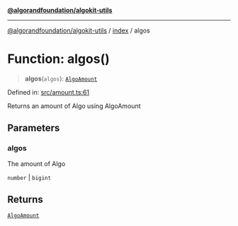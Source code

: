 [**@algorandfoundation/algokit-utils**](../../README.md)

***

[@algorandfoundation/algokit-utils](../../README.md) / [index](../README.md) / algos

# Function: algos()

> **algos**(`algos`): [`AlgoAmount`](../../types/amount/classes/AlgoAmount.md)

Defined in: [src/amount.ts:61](https://github.com/algorandfoundation/algokit-utils-ts/blob/main/src/amount.ts#L61)

Returns an amount of Algo using AlgoAmount

## Parameters

### algos

The amount of Algo

`number` | `bigint`

## Returns

[`AlgoAmount`](../../types/amount/classes/AlgoAmount.md)
